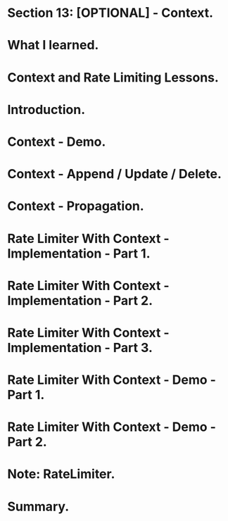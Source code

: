 # Section 13: [OPTIONAL] - Context. 

# What I learned.

# Context and Rate Limiting Lessons.

# Introduction.

# Context - Demo.

# Context - Append / Update / Delete.

# Context - Propagation.

# Rate Limiter With Context - Implementation - Part 1.

# Rate Limiter With Context - Implementation - Part 2.

# Rate Limiter With Context - Implementation - Part 3.

# Rate Limiter With Context - Demo - Part 1.

# Rate Limiter With Context - Demo - Part 2.

# Note: RateLimiter.

# Summary.
